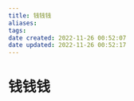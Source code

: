 ```yaml
---
title: 钱钱钱
aliases: 
tags: 
date created: 2022-11-26 00:52:07
date updated: 2022-11-26 00:52:17
---
```


# 钱钱钱
